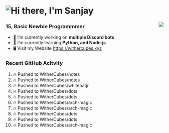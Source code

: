 <h1 align="left">
  <img src="https://raw.githubusercontent.com/WitherCubes/WitherCubes/master/header.svg" alt="Hi there, I'm Sanjay" />
</h1>

<a href="https://discord.com/users/745631160809422959">
  <img src="https://lanyard-profile-readme.vercel.app/api/745631160809422959?bg=23283d&borderRadius=15px" align="right" />
</a>

### 15, Basic Newbie Programmmer

- 🔭 I’m currently working on **multiple Discord bots**
- 🌱 I’m currently learning **Python, and Node.js**
- 🖥️ Visit my Website https://withercubes.xyz


### Recent GitHub Acitvity
<!--START_SECTION:activity-->
1. 🔥 Pushed to WitherCubes/notes
2. 🔥 Pushed to WitherCubes/notes
3. 🔥 Pushed to WitherCubes/whitehatjr
4. 🔥 Pushed to WitherCubes/dots
5. 🔥 Pushed to WitherCubes/dots
6. 🔥 Pushed to WitherCubes/arch-magic
7. 🔥 Pushed to WitherCubes/arch-magic
8. 🔥 Pushed to WitherCubes/dots
9. 🔥 Pushed to WitherCubes/dots
10. 🔥 Pushed to WitherCubes/arch-magic
<!--END_SECTION:activity-->